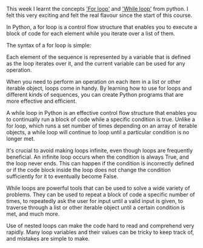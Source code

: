 This week I learnt the concepts ['For loop'](https://github.com/skandikonda123/personal-blog/blob/main/for%20loop.py) and ['While loop'](https://github.com/skandikonda123/personal-blog/blob/main/while%20loop.py) from python. I felt this very exciting and felt the real flavour since the start of this course.

In Python, a for loop is a control flow structure that enables you to execute a block of code for each element while you iterate over a list of them. 

The syntax of a for loop is simple: 

Each element of the sequence is represented by a variable that is defined as the loop iterates over it, and the current variable can be used for any operation. 

When you need to perform an operation on each item in a list or other iterable object, loops come in handy. By learning how to use for loops and different kinds of sequences, you can create Python programs that are more effective and efficient.

A while loop in Python is an effective control flow structure that enables you to continually run a block of code while a specific condition is true. Unlike a for loop, which runs a set number of times depending on an array of iterable objects, a while loop will continue to loop until a particular condition is no longer met.

It's crucial to avoid making loops infinite, even though loops are frequently beneficial. An infinite loop occurs when the condition is always True, and the loop never ends. This can happen if the condition is incorrectly defined or if the code block inside the loop does not change the condition sufficiently for it to eventually become False.

While loops are powerful tools that can be used to solve a wide variety of problems. They can be used to repeat a block of code a specific number of times, to repeatedly ask the user for input until a valid input is given, to traverse through a list or other iterable object until a certain condition is met, and much more.

Use of nested loops can make the code hard to read and comprehend very rapidly. Many loop variables and their values can be tricky to keep track of, and mistakes are simple to make.
